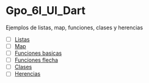 # Gpo_6I_UI_Dart
Ejemplos de listas, map, funciones, clases y herencias 
- [ ] [Listas](https://dartpad.dartlang.org/0d35f2c5f5ab6649626d563014336dad)
- [ ] [Map](https://dartpad.dartlang.org/ff02bb24e3309021111e0e2ed98e75d8)
- [ ] [Funciones basicas](https://dartpad.dartlang.org/76640b4081ee090b22ac2b359f1c5411)
- [ ] [Funciones flecha](https://dartpad.dartlang.org/76640b4081ee090b22ac2b359f1c5411)
- [ ] [Clases](https://dartpad.dartlang.org/f6e48adb921337d877014cd525063a57) 
- [ ] [Herencias](https://dartpad.dartlang.org/f16c0534f68c4dc5b2426837c4b54fce)
